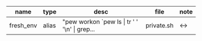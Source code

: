 | name      |  type  |  desc                                                  |  file       |  note |
| --------- | ------ | ------------------------------------------------------ | ----------- | ----- |
| fresh_env |  alias |  "pew workon `pew ls &#124; tr ' ' '\n' &#124; grep... |  private.sh |  <->  |
